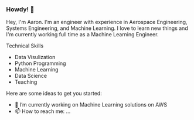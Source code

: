 ### Howdy! 👋

Hey, I'm Aaron.  I'm an engineer with experience in Aerospace Engineering, Systems Engineering, and Machine Learning.  I love to learn new things and I'm currently working full time as a Machine Learning Engineer.

Technical Skills
- Data Visulization
- Python Programming
- Machine Learning 
- Data Science
- Teaching

Here are some ideas to get you started:

- 🔭 I’m currently working on Machine Learning solutions on AWS
- 📫 How to reach me: ...

